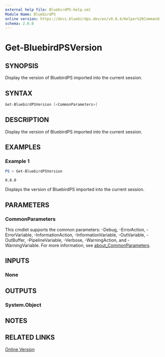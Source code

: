 ```yaml
---
external help file: BluebirdPS-help.xml
Module Name: BluebirdPS
online version: https://docs.bluebirdps.dev/en/v0.8.4/Helper%20Commands/Get-BluebirdPSVersion/
schema: 2.0.0
---
```


# Get-BluebirdPSVersion

## SYNOPSIS

Display the version of BluebirdPS imported into the current session.

## SYNTAX

```powershell
Get-BluebirdPSVersion [<CommonParameters>]
```

## DESCRIPTION

Display the version of BluebirdPS imported into the current session.

## EXAMPLES

### Example 1

```powershell
PS > Get-BluebirdPSVersion
```

```text
0.8.0
```

Displays the version of BluebirdPS imported into the current session.

## PARAMETERS

### CommonParameters

This cmdlet supports the common parameters: -Debug, -ErrorAction, -ErrorVariable, -InformationAction, -InformationVariable, -OutVariable, -OutBuffer, -PipelineVariable, -Verbose, -WarningAction, and -WarningVariable. For more information, see [about_CommonParameters](http://go.microsoft.com/fwlink/?LinkID=113216).

## INPUTS

### None

## OUTPUTS

### System.Object

## NOTES

## RELATED LINKS

[Online Version](https://docs.bluebirdps.dev/en/v0.8.4/Helper%20Commands/Get-BluebirdPSVersion)
